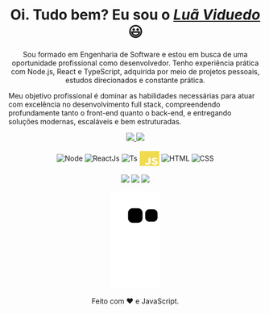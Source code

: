<div>
  <h1 align="center">Oi. Tudo bem? Eu sou o <a target="_blank" href="https://luan010z.github.io/NLW-esports-explorer/"><i>Luã Viduedo</i></a> 😃️</h1>
  <p align="center">Sou formado em Engenharia de Software e estou em busca de uma oportunidade profissional como desenvolvedor. Tenho experiência prática com Node.js, React e TypeScript, adquirida por meio de projetos pessoais, estudos direcionados e constante prática.

Meu objetivo profissional é dominar as habilidades necessárias para atuar com excelência no desenvolvimento full stack, compreendendo profundamente tanto o front-end quanto o back-end, e entregando soluções modernas, escaláveis e bem estruturadas.
</div>

<div align="center">
  <a href="https://github.com/luan010z">
    <img height="150em" src="https://github-readme-stats.vercel.app/api?username=luan010z&count_private=true&include_all_commits=true&show_icons=true&theme=midnight-purple&hide_border=false&show_owner=true"/>
    <img height="150em" src="https://github-readme-stats.vercel.app/api/top-langs/?username=luan010z&theme=midnight-purple&hide_border=false&&layout=compact"/>
  </a>
</div>

<div align="center" valign="top"><br>
  <img align="center" alt="Node" height="30" width="40" src="https://cdn.jsdelivr.net/gh/devicons/devicon@latest/icons/nodejs/nodejs-original-wordmark.svg">
  <img align="center" alt="ReactJs" height="30" width="40" src="https://cdn.jsdelivr.net/gh/devicons/devicon@latest/icons/react/react-original-wordmark.svg">
  <img align="center" alt="Ts" height="30" width="40" src="https://cdn.jsdelivr.net/gh/devicons/devicon@latest/icons/typescript/typescript-original.svg">
  <img align="center" alt="Js" height="30" width="40" src="https://raw.githubusercontent.com/devicons/devicon/master/icons/javascript/javascript-plain.svg">
  <img align="center" alt="HTML" height="30" width="40" src="https://cdn.jsdelivr.net/gh/devicons/devicon@latest/icons/html5/html5-original-wordmark.svg">
  <img align="center" alt="CSS" height="30" width="40" src="https://cdn.jsdelivr.net/gh/devicons/devicon@latest/icons/css3/css3-original-wordmark.svg">
</div><br>

<div align="center">
  <a href="https://www.instagram.com/lua.vdd/" target="_blank"><img src="https://img.shields.io/badge/-Instagram-%23E4405F?style=for-the-badge&logo=instagram&logoColor=white" target="_blank"></a>
  <a href="https://www.linkedin.com/in/luã-viduedo-549a51209/" target="_blank"><img src="https://img.shields.io/badge/-LinkedIn-%230077B5?style=for-the-badge&logo=linkedin&logoColor=white" target="_blank"></a> 
  <a href="mailto:luaviduedo@gmail.com"><img src="https://img.shields.io/badge/-Gmail-%23333?style=for-the-badge&logo=gmail&logoColor=white" target="_blank"></a>
</div>

<div align="center">
  
  ![Snake animation](https://github.com/luan010z/luan010z/blob/output/github-contribution-grid-snake.svg)
  
</div>

<div align="center">
  <p>Feito com ❤️ e JavaScript.</p>
</div>

